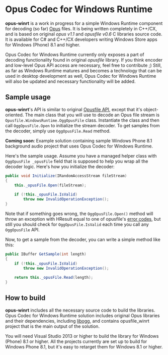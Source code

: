 # Opus Codec for Windows Runtime

**opus-winrt** is a work in progress for a simple Windows Runtime component for decoding (so far) [Opus](http://opus-codec.org/) files. It is being written completely in C++/CX, and is based on original _opus v1.1_ and _opusfile v0.6_ C libraries source code. It is available for C# and C++/CX developers writing Windows Store apps for Windows (Phone) 8.1 and higher.

Opus Codec for Windows Runtime currently only exposes a part of decoding functionality found in original _opusfile_ library. If you think encoder and low-level Opus API access are necessary, feel free to contribute ;) Still, as far as Windows Runtime matures and becomes a technology that can be used in desktop development as well, Opus Codec for Windows Runtime will also be updated and necessary functionality will be added.

## Sample usage

**opus-winrt**'s API is similar to original [Opusfile API](http://opus-codec.org/docs/opusfile_api-0.6/index.html), except that it's object-oriented. The main class that you will use to decode an Opus file stream is `Opusfile.WindowsRuntime.OggOpusFile` class. Instantiate the class and then call `OggOpusFile.Open` to initialize the stream decoder. To get samples from the decoder, simply use `OggOpusFile.Read` method.

**Coming soon**: Example solution containing sample Windows Phone 8.1 background audio project that uses Opus Codec for Windows Runtime.

Here's the sample usage. Assume you have a managed helper class with `OggOpusFile _opusFile` field that is supposed to help you wrap all the decoder logic. Here's how you initialize the decoder:

```cs
public void Initialize(IRandomAccessStream fileStream)
{
    this._opusFile.Open(fileStream);
    
    if (!this._opusFile.IsValid)
        throw new InvalidOperationException();
}
```

Note that if something goes wrong, the `OggOpusFile.Open()` method will throw an exception with HResult equal to one of opusfile's [error codes](http://opus-codec.org/docs/opusfile_api-0.6/group__error__codes.html), but still you should check for `OggOpusFile.IsValid` each time you call any `OggOpusFile` API.

Now, to get a sample from the decoder, you can write a simple method like this:

```cs
public IBuffer GetSample(int length)
{
    if (!this._opusFile.IsValid)
        throw new InvalidOperationException();
    
    return this._opusFile.Read(length);
}
```

## How to build

**opus-winrt** includes all the necessary source code to build the libraries. Opus Codec for Windows Runtime solution includes original Opus libraries and their dependencies, including [libogg](http://downloads.xiph.org/releases/ogg/), and contains opusfile_winrt project that is the main output of the solution.

You will need Visual Studio 2013 or higher to build the library for Windows (Phone) 8.1 or higher. All the projects currently are set up to build for Windows Phone 8.1, but it's easy to retarget them for Windows 8.1 or higher.

